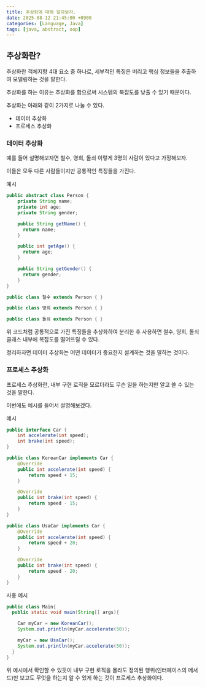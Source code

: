 ```yaml
---
title: 추상화에 대해 알아보자.
date: 2025-08-12 21:45:00 +0900
categories: [Language, Java]
tags: [java, abstract, oop]
---
```


## **추상화란?**
추상화란 객체지향 4대 요소 중 하나로, 세부적인 특징은 버리고 핵심 정보들을 추출하여 모델링하는 것을 말한다.

추상화를 하는 이유는 추상화를 함으로써 시스템의 복잡도를 낮출 수 있기 때문이다.

추상화는 아래와 같이 2가지로 나눌 수 있다.
- 데이터 추상화
- 프로세스 추상화

### **데이터 추상화**
예를 들어 설명해보자면 철수, 영희, 돌쇠 이렇게 3명의 사람이 있다고 가정해보자.

이들은 모두 다른 사람들이지만 공통적인 특징들을 가진다.

예시
```java
public abstract class Person {
    private String name;
    private int age;
    private String gender;

    public String getName() { 
      return name; 
    }

    public int getAge() { 
      return age; 
    }

    public String getGender() { 
      return gender; 
    }    
}

public class 철수 extends Person { }

public class 영희 extends Person { }

public class 돌쇠 extends Person { }
```

위 코드처럼 공통적으로 가진 특징들을 추상화하여 분리한 후 사용하면 철수, 영희, 돌쇠 클래스 내부에 복잡도를 떨어뜨릴 수 있다.

정리하자면 데이터 추상화는 어떤 데이터가 중요한지 설계하는 것을 말하는 것이다.

### **프로세스 추상화**
프로세스 추상화란, 내부 구현 로직을 모르더라도 무슨 일을 하는지만 알고 쓸 수 있는 것을 말한다.

이번에도 예시를 들어서 설명해보겠다.

예시
```java
public interface Car {
    int accelerate(int speed);
    int brake(int speed);
}

public class KoreanCar implements Car {
    @Override
    public int accelerate(int speed) {
        return speed + 15;
    }

    @Override
    public int brake(int speed) {
        return speed - 15;
    }
}

public class UsaCar implements Car {
    @Override
    public int accelerate(int speed) {
        return speed + 20;
    }

    @Override
    public int brake(int speed) {
        return speed - 20;
    }
}
```

사용 예시
```java
public class Main{
  public static void main(String[] args){

    Car myCar = new KoreanCar();
    System.out.println(myCar.accelerate(50));

    myCar = new UsaCar();
    System.out.println(myCar.accelerate(50));
  }
}
```

위 예시에서 확인할 수 있듯이 내부 구현 로직을 몰라도 정의된 행위(인터페이스의 메서드)만 보고도 무엇을 하는지 알 수 있게 하는 것이 프로세스 추상화이다.